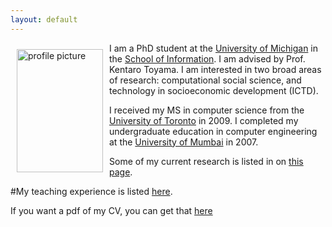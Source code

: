 ```yaml
---
layout: default
---
```


<img style="width=305px;height=435px;float:left;padding:10px;"
src="/images/Marathe-photo.png" alt="profile picture" width="138" height="197">

I am a PhD student at the [University of Michigan](http://www.umich.edu) in the [School of Information](http://si.umich.edu). I am advised by Prof. Kentaro Toyama. I am interested in two broad areas of research: computational social science, and technology in socioeconomic development (ICTD).

I received my MS in computer science from the [University of Toronto](http://www.utoronto.ca) in 2009. I completed my undergraduate education in computer engineering at the [University of Mumbai](http://mu.ac.in) in 2007.

Some of my current research is listed in on [this page](/Research/).

#My teaching experience is listed [here](/Teaching/).

If you want a pdf of my CV, you can get that [here](/cv/CV_Marathe.pdf)

